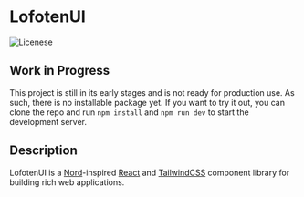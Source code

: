 # LofotenUI

<p>
<img src="https://img.shields.io/badge/license-MIT-blue" alt="Licenese">
</p>

## Work in Progress

This project is still in its early stages and is not ready for production use. As such, there is no installable package yet. If you want to try it out, you can clone the repo and run `npm install` and `npm run dev` to start the development server.

## Description

LofotenUI is a [Nord](https://nordtheme.com)-inspired [React](https://react.dev) and [TailwindCSS](https://tailwindcss.com/) component library for building rich web applications.
